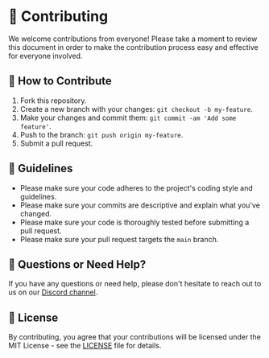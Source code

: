 # 🤝 Contributing

We welcome contributions from everyone! Please take a moment to review this document in order to make the contribution process easy and effective for everyone involved.

## 🌟 How to Contribute

1. Fork this repository.
2. Create a new branch with your changes: `git checkout -b my-feature`.
3. Make your changes and commit them: `git commit -am 'Add some feature'`.
4. Push to the branch: `git push origin my-feature`.
5. Submit a pull request.

## 📖 Guidelines

- Please make sure your code adheres to the project's coding style and guidelines.
- Please make sure your commits are descriptive and explain what you've changed.
- Please make sure your code is thoroughly tested before submitting a pull request.
- Please make sure your pull request targets the `main` branch.

## 🤔 Questions or Need Help?

If you have any questions or need help, please don't hesitate to reach out to us on our [Discord channel](https://discord.gg/example).

## 📝 License

By contributing, you agree that your contributions will be licensed under the MIT License - see the [LICENSE](LICENSE) file for details.
